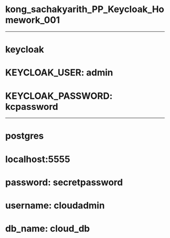 # kong_sachakyarith_PP_Keycloak_Homework_001
-----------------------------------------------------
# keycloak
# KEYCLOAK_USER: admin
# KEYCLOAK_PASSWORD: kcpassword

-----------------------------------------------------

# postgres
# localhost:5555
# password: secretpassword
# username: cloudadmin
# db_name: cloud_db
